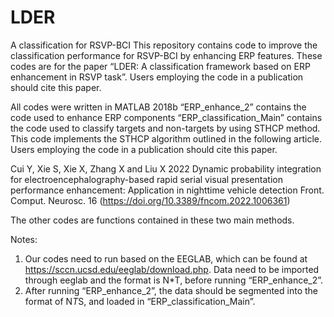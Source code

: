 # LDER
A classification for RSVP-BCI 
This repository contains code to improve the classification performance for RSVP-BCI by 
enhancing ERP features. These codes are for the paper “LDER: A classification framework 
based on ERP enhancement in RSVP task”. Users employing the code in a publication 
should cite this paper. 

All codes were written in MATLAB 2018b 
“ERP_enhance_2” contains the code used to enhance ERP components 
“ERP_classification_Main” contains the code used to classify targets and non-targets by 
using STHCP method. This code implements the STHCP algorithm outlined in the following 
article. Users employing the code in a publication should cite this paper. 

Cui Y, Xie S, Xie X, Zhang X and Liu X 2022 Dynamic probability integration for 
electroencephalography-based rapid serial visual presentation performance enhancement: 
Application in nighttime vehicle detection Front. Comput. Neurosc. 16 
(https://doi.org/10.3389/fncom.2022.1006361) 

The other codes are functions contained in these two main methods. 


Notes: 
1. Our codes need to run based on the EEGLAB, which can be found at 
https://sccn.ucsd.edu/eeglab/download.php. Data need to be imported through eeglab and 
the format is N*T, before running “ERP_enhance_2”. 
2. After running “ERP_enhance_2”, the data should be segmented into the format of N*T*S, 
and loaded in “ERP_classification_Main”. 
